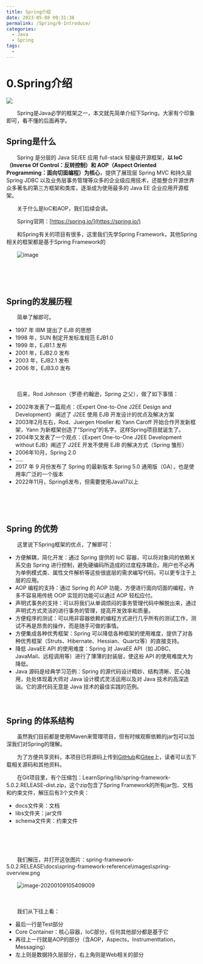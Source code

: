 ```yaml
---
title: Spring介绍
date: 2023-05-08 09:31:38
permalink: /Spring/0-Introduce/
categories:
  - Java
  - Spring
tags:
  - 
---
```

# 0.Spring介绍

![](https://image.peterjxl.com/blog/439.jpg)

　　Spring是Java必学的框架之一，本文就先简单介绍下Spring，大家有个印象即可，看不懂的后面再学。

<!-- more -->

## Spring是什么

　　Spring 是分层的 Java SE/EE 应用 full-stack 轻量级开源框架，**以 IoC（Inverse Of Control：反转控制）和 AOP（Aspect Oriented Programming：面向切面编程）为核心**，提供了展现层 Spring MVC 和持久层 Spring JDBC 以及业务层事务管理等众多的企业级应用技术，还能整合开源世界众多著名的第三方框架和类库，逐渐成为使用最多的 Java EE 企业应用开源框架。

　　关于什么是IoC和AOP，我们后续会讲。

　　Spring官网：[https://spring.io/](https://spring.io/)

　　和Spring有关的项目有很多，这里我们先学Spring Framework，其他Spring相关的框架都是基于Spring Framework的

　　​![image](https://image.peterjxl.com/blog/image-20230501081408-3udho51.png)​

　　‍

　　‍

## Spring的发展历程

　　简单了解即可。

* 1997 年 IBM 提出了 EJB 的思想
* 1998 年，SUN 制定开发标准规范 EJB1.0
* 1999 年，EJB1.1 发布
* 2001 年，EJB2.0 发布
* 2003 年，EJB2.1 发布
* 2006 年，EJB3.0 发布

　　‍

　　后来，Rod Johnson（罗德·约翰逊，Spring 之父），做了如下事情：

* 2002年发表了一篇观点：《Expert One-to-One J2EE Design and Development》 阐述了 J2EE 使用 EJB 开发设计的优点及解决方案
* 2003年2月左右，Rod、Juergen Hoeller 和 Yann Caroff 开始合作开发新框架，Yann 为新框架创造了“Spring”的名字。这样Spring项目就诞生了。
* 2004年又发表了一个观点：《Expert One-to-One J2EE Development without EJB》阐述了 J2EE 开发不使用 EJB 的解决方式（Spring 雏形）
* 2006年10月，Spring 2.0
* .....
* 2017 年 9 月份发布了 Spring 的最新版本 Spring 5.0 通用版（GA），也是使用率广泛的一个版本
* 2022年11月，Spring6发布，但需要使用Java17以上

　　‍

　　‍

## Spring 的优势

　　这里说下Spring框架的优点，了解即可：

* 方便解耦，简化开发：通过 Spring 提供的 IoC 容器，可以将对象间的依赖关系交由 Spring 进行控制，避免硬编码所造成的过度程序耦合。用户也不必再为单例模式类、属性文件解析等这些很底层的需求编写代码，可以更专注于上层的应用。
* AOP 编程的支持：通过 Spring 的 AOP 功能，方便进行面向切面的编程，许多不容易用传统 OOP 实现的功能可以通过 AOP 轻松应付。
* 声明式事务的支持：可以将我们从单调烦闷的事务管理代码中解脱出来，通过声明式方式灵活的进行事务的管理，提高开发效率和质量。
* ​方便程序的测试：可以用非容器依赖的编程方式进行几乎所有的测试工作，测试不再是昂贵的操作，而是随手可做的事情。
* 方便集成各种优秀框架：Spring 可以降低各种框架的使用难度，提供了对各种优秀框架（Struts、Hibernate、Hessian、Quartz等）的直接支持。
* 降低 JavaEE API 的使用难度：Spring 对 JavaEE API（如 JDBC、JavaMail、远程调用等）进行了薄薄的封装层，使这些 API 的使用难度大为降低。
* Java 源码是经典学习范例：Spring 的源代码设计精妙、结构清晰、匠心独用，处处体现着大师对 Java 设计模式灵活运用以及对 Java 技术的高深造诣。它的源代码无意是 Java 技术的最佳实践的范例。

　　‍

## Spring  的体系结构

　　虽然我们目前都是使用Maven来管理项目，但有时候观察依赖的jar包可以加深我们对Spring的理解。

　　为了方便共享资料，本项目已将源码上传到[GitHub](https://github.com/Peter-JXL/LearnSpring)和[Gitee](https://gitee.com/peterjxl/LearnSpring)上，读者可以去下载相关源码和其他资料。

　　在Git项目里，有个压缩包：LearnSpring/lib/spring-framework-5.0.2.RELEASE-dist.zip，这个zip包含了Spring Framework的所有jar包、文档和约束文件，解压后有3个文件夹：

* docs文件夹：文档
* libs文件夹：jar文件
* schema文件夹：约束文件

　　‍

　　‍

　　我们解压，并打开这张图片：spring-framework-5.0.2.RELEASE\docs\spring-framework-reference\images\spring-overview.png

　　​![image-20200109105409009](https://image.peterjxl.com/blog/image-20200109105409009.png)​

　　​

　　我们从下往上看：

* 最后一行是Test部分
* Core Container：核心容器，IoC部分，任何其他部分都是基于它
* 再往上一行就是AOP的部分（含AOP，Aspects，Instrumenttation，Messaging）
* 左上则是数据持久层部分，右上角则是Web相关的部分

　　‍
